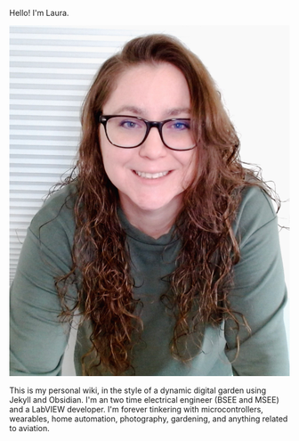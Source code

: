 Hello! I'm Laura. 

![Me](/assets/img/avatar.png "Me")

This is my personal wiki, in the style of a dynamic digital garden using Jekyll and Obsidian. I'm an two time electrical engineer (BSEE and MSEE) and a LabVIEW developer. I'm forever tinkering with microcontrollers, wearables, home automation, photography, gardening, and anything related to aviation.